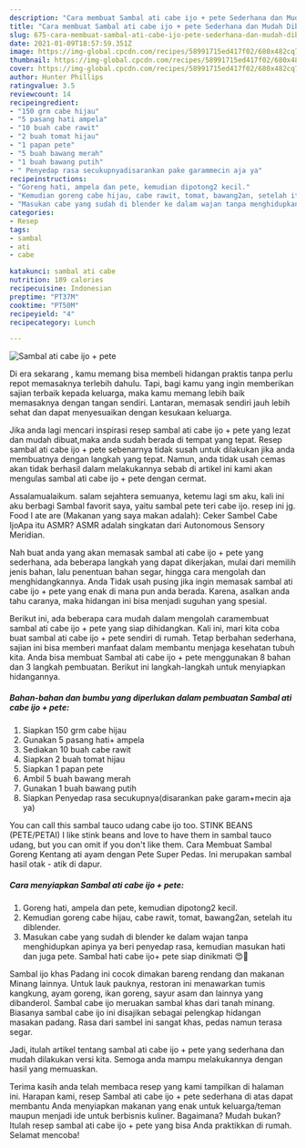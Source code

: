 ```yaml
---
description: "Cara membuat Sambal ati cabe ijo + pete Sederhana dan Mudah Dibuat"
title: "Cara membuat Sambal ati cabe ijo + pete Sederhana dan Mudah Dibuat"
slug: 675-cara-membuat-sambal-ati-cabe-ijo-pete-sederhana-dan-mudah-dibuat
date: 2021-01-09T18:57:59.351Z
image: https://img-global.cpcdn.com/recipes/58991715ed417f02/680x482cq70/sambal-ati-cabe-ijo-pete-foto-resep-utama.jpg
thumbnail: https://img-global.cpcdn.com/recipes/58991715ed417f02/680x482cq70/sambal-ati-cabe-ijo-pete-foto-resep-utama.jpg
cover: https://img-global.cpcdn.com/recipes/58991715ed417f02/680x482cq70/sambal-ati-cabe-ijo-pete-foto-resep-utama.jpg
author: Hunter Phillips
ratingvalue: 3.5
reviewcount: 14
recipeingredient:
- "150 grm cabe hijau"
- "5 pasang hati ampela"
- "10 buah cabe rawit"
- "2 buah tomat hijau"
- "1 papan pete"
- "5 buah bawang merah"
- "1 buah bawang putih"
- " Penyedap rasa secukupnyadisarankan pake garammecin aja ya"
recipeinstructions:
- "Goreng hati, ampela dan pete, kemudian dipotong2 kecil."
- "Kemudian goreng cabe hijau, cabe rawit, tomat, bawang2an, setelah itu diblender."
- "Masukan cabe yang sudah di blender ke dalam wajan tanpa menghidupkan apinya ya beri penyedap rasa, kemudian masukan hati dan juga pete. Sambal hati cabe ijo+ pete siap dinikmati 😍🤗"
categories:
- Resep
tags:
- sambal
- ati
- cabe

katakunci: sambal ati cabe 
nutrition: 189 calories
recipecuisine: Indonesian
preptime: "PT37M"
cooktime: "PT50M"
recipeyield: "4"
recipecategory: Lunch

---
```



![Sambal ati cabe ijo + pete](https://img-global.cpcdn.com/recipes/58991715ed417f02/680x482cq70/sambal-ati-cabe-ijo-pete-foto-resep-utama.jpg)

Di era  sekarang , kamu memang bisa membeli hidangan praktis tanpa perlu repot memasaknya terlebih dahulu. Tapi, bagi kamu yang ingin memberikan sajian terbaik kepada keluarga, maka kamu memang lebih baik memasaknya dengan tangan sendiri. Lantaran, memasak sendiri jauh lebih sehat dan dapat menyesuaikan dengan kesukaan keluarga.

Jika anda lagi mencari inspirasi resep sambal ati cabe ijo + pete yang lezat dan mudah dibuat,maka anda sudah berada di tempat yang tepat. Resep sambal ati cabe ijo + pete  sebenarnya tidak susah untuk dilakukan jika anda membuatnya dengan langkah yang tepat. Namun, anda tidak usah cemas akan tidak berhasil dalam melakukannya 
sebab di artikel ini kami akan mengulas sambal ati cabe ijo + pete dengan cermat.  

Assalamualaikum. salam sejahtera semuanya, ketemu lagi sm aku, kali ini aku berbagi Sambal favorit saya, yaitu sambal pete teri cabe ijo. resep ini jg. Food I ate are (Makanan yang saya makan adalah): Ceker Sambel Cabe IjoApa itu ASMR? ASMR adalah singkatan dari Autonomous Sensory Meridian.

Nah buat anda yang akan memasak sambal ati cabe ijo + pete yang sederhana, ada beberapa langkah yang dapat dikerjakan, mulai dari memilih jenis bahan, lalu penentuan bahan segar, hingga cara mengolah dan menghidangkannya. Anda Tidak usah pusing jika ingin memasak sambal ati cabe ijo + pete yang enak di mana pun anda berada. Karena, asalkan anda  tahu caranya, maka hidangan ini bisa menjadi suguhan yang spesial.

Berikut ini, ada beberapa cara mudah dalam mengolah caramembuat sambal ati cabe ijo + pete yang siap dihidangkan. Kali ini, mari kita coba buat sambal ati cabe ijo + pete sendiri di rumah. Tetap berbahan sederhana, sajian ini bisa memberi manfaat dalam membantu menjaga kesehatan tubuh kita. Anda bisa membuat Sambal ati cabe ijo + pete menggunakan 8 bahan dan 3 langkah pembuatan. Berikut ini langkah-langkah untuk menyiapkan hidangannya.

<!--inarticleads1-->

##### Bahan-bahan dan bumbu yang diperlukan dalam pembuatan Sambal ati cabe ijo + pete:

1. Siapkan 150 grm cabe hijau
1. Gunakan 5 pasang hati+ ampela
1. Sediakan 10 buah cabe rawit
1. Siapkan 2 buah tomat hijau
1. Siapkan 1 papan pete
1. Ambil 5 buah bawang merah
1. Gunakan 1 buah bawang putih
1. Siapkan  Penyedap rasa secukupnya(disarankan pake garam+mecin aja ya)


You can call this sambal tauco udang cabe ijo too. STINK BEANS (PETE/PETAI) I like stink beans and love to have them in sambal tauco udang, but you can omit if you don&#39;t like them. Cara Membuat Sambal Goreng Kentang ati ayam dengan Pete Super Pedas. Ini merupakan sambal hasil otak - atik di dapur. 

<!--inarticleads2-->

##### Cara menyiapkan Sambal ati cabe ijo + pete:

1. Goreng hati, ampela dan pete, kemudian dipotong2 kecil.
1. Kemudian goreng cabe hijau, cabe rawit, tomat, bawang2an, setelah itu diblender.
1. Masukan cabe yang sudah di blender ke dalam wajan tanpa menghidupkan apinya ya beri penyedap rasa, kemudian masukan hati dan juga pete. Sambal hati cabe ijo+ pete siap dinikmati 😍🤗


Sambal ijo khas Padang ini cocok dimakan bareng rendang dan makanan Minang lainnya. Untuk lauk pauknya, restoran ini menawarkan tumis kangkung, ayam goreng, ikan goreng, sayur asam dan lainnya yang dibanderol. Sambal cabe ijo meruakan sambal khas dari tanah minang. Biasanya sambal cabe ijo ini disajikan sebagai pelengkap hidangan masakan padang. Rasa dari sambel ini sangat khas, pedas namun terasa segar. 

Jadi, itulah artikel tentang  sambal ati cabe ijo + pete  yang sederhana dan mudah dilakukan versi kita. Semoga anda mampu melakukannya dengan hasil yang memuaskan. 

Terima kasih anda telah membaca resep yang kami tampilkan di halaman ini. Harapan kami, resep  Sambal ati cabe ijo + pete sederhana di atas dapat membantu Anda menyiapkan makanan yang enak untuk keluarga/teman maupun menjadi ide untuk berbisnis kuliner. Bagaimana? Mudah bukan? Itulah resep sambal ati cabe ijo + pete yang bisa Anda praktikkan di rumah. Selamat mencoba!

